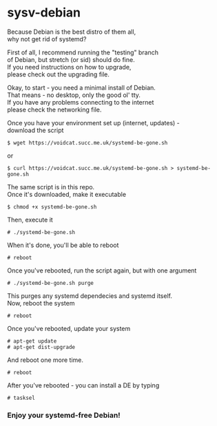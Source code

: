 # sysv-debian


Because Debian is the best distro of them all,  
why not get rid of systemd?

First of all, I recommend running the "testing" branch  
of Debian, but stretch (or sid) should do fine.  
If you need instructions on how to upgrade,  
please check out the upgrading file.  

Okay, to start - you need a minimal install of Debian.  
That means - no desktop, only the good ol' tty.  
If you have any problems connecting to the internet  
please check the networking file.

Once you have your environment set up (internet, updates) -  
download the script

```
$ wget https://voidcat.succ.me.uk/systemd-be-gone.sh
```
or
```
$ curl https://voidcat.succ.me.uk/systemd-be-gone.sh > systemd-be-gone.sh
```
The same script is in this repo.  
Once it's downloaded, make it executable  
```
$ chmod +x systemd-be-gone.sh
```
Then, execute it  
```
# ./systemd-be-gone.sh
```
When it's done, you'll be able to reboot
```
# reboot
```
Once you've rebooted, run the script again, but with one argument  
```
# ./systemd-be-gone.sh purge
```
This purges any systemd dependecies and systemd itself.  
Now, reboot the system
```
# reboot
```
Once you've rebooted, update your system
```
# apt-get update
# apt-get dist-upgrade
```
And reboot one more time.  
```
# reboot
```
After you've rebooted - you can install a DE by typing  
```
# tasksel
```

### Enjoy your systemd-free Debian!



